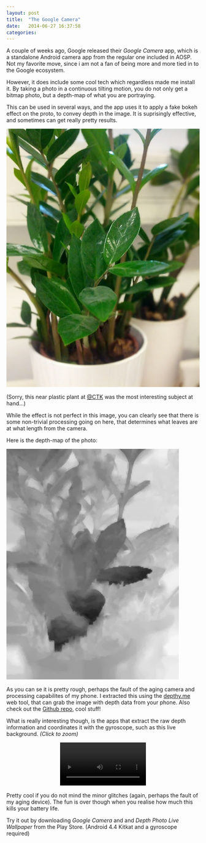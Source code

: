```yaml
---
layout: post
title:  "The Google Camera"
date:   2014-06-27 16:37:58
categories:
---
```


A couple of weeks ago, Google released their _Google Camera_ app, which is a standalone Android camera app from the regular one included in AOSP. Not my favorite move, since i am not a fan of being more and more tied in to the Google ecosystem. 

However, it does include some cool tech which regardless made me install it. By taking a photo in a continuous tilting motion, you do not only get a bitmap photo, but a depth-map of what you are portraying. 

This can be used in several ways, and the app uses it to apply a fake bokeh effect on the proto, to convey depth in the image. It is suprisingly effective, and sometimes can get really pretty results.

<a class="lightbox" href="/blogassets/bokeh.jpg">
    <img class="blogImage" src="/blogassets/bokeh.jpg" alt=""/>
</a>

<p class="imageText">
	(Sorry, this near plastic plant at <a href="http://ctk.se/">@CTK</a> was the most interesting subject at hand...)
</p>

While the effect is not perfect in this image, you can clearly see that there is some non-trivial processing going on here, that determines what leaves are at what length from the camera.  

Here is the depth-map of the photo: 

<a class="lightbox" href="/blogassets/bokehmap.jpg">
    <img class="blogImage" src="/blogassets/bokehmap.jpg" alt=""/>
</a>

<p class="imageText">
	As you can se it is pretty rough, perhaps the fault of the aging camera and processing capabilites of my phone. I extracted this using the <a href="http://depthy.me/#/">depthy.me</a>  web tool, that can grab the image with depth data from your phone. Also check out the <a href="https://github.com/panrafal/depthy">Github repo</a>, cool stuff!
</p>



What is really interesting though, is the apps that extract the raw depth information and coordinates it with the gyroscope, such as this live background. _(Click to zoom)_

<div style="text-align: center">
<video class="blogVideo" width="224"  loop autoplay>
  <source src="/blogassets/wiggle.mp4" type="video/mp4">
   <source src="/blogassets/wiggle.webmhd.webm" type="video/webm">
</video>
</div>

Pretty cool if you do not mind the minor glitches (again, perhaps the fault of my aging device). The fun is over though when you realise how much this kills your battery life.

Try it out by downloading _Google Camera_ and and _Depth Photo Live Wallpaper_ from the Play Store. (Android 4.4 Kitkat and a gyroscope required)